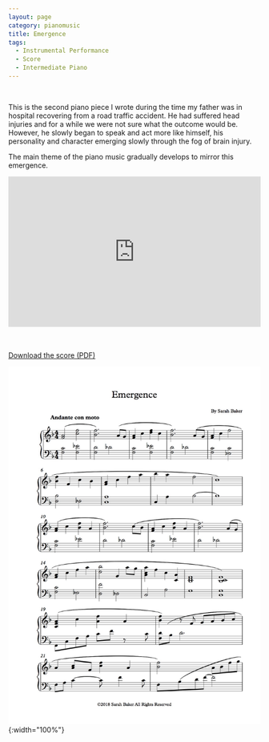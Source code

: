 ```yaml
---
layout: page
category: pianomusic
title: Emergence
tags:
  - Instrumental Performance
  - Score
  - Intermediate Piano
---
```


&nbsp;


This is the second piano piece I wrote during the time my father was in hospital recovering from a road traffic accident. He had suffered head injuries and for a while we were not sure what the outcome would be. However, he slowly began to speak and act more like himself, his personality and character emerging slowly through the fog of brain injury.

The main theme of the piano music gradually develops to mirror this emergence.

<iframe width="100%" height="300" scrolling="no" frameborder="no" allow="autoplay" src="https://w.soundcloud.com/player/?url=https%3A//api.soundcloud.com/tracks/389496195&amp;color=%23ff5500&amp;auto_play=false&amp;hide_related=false&amp;show_comments=true&amp;show_user=true&amp;show_reposts=false&amp;show_teaser=true&amp;visual=true"></iframe>

&nbsp;

[Download the score (PDF)](/public/files/emergence.pdf)

![Emergence score example](/public/images/scores/emergence.jpg){:width="100%"}